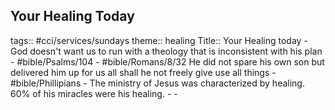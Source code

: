 ## Your Healing Today
tags:: #cci/services/sundays
theme:: healing
Title:: Your Healing today
	- God doesn't want us to run with a theology that is inconsistent with his plan
	- #bible/Psalms/104
	- #bible/Romans/8/32 He did not spare his own son but delivered him up for us all shall he not freely give use all things
	- #bible/Phillipians
	- The ministry of Jesus was characterized by healing. 60% of his miracles were his healing.
		-
	-